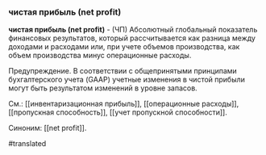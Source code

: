 ### чистая прибыль (net profit)

**чистая прибыль (net profit)** - (ЧП) Абсолютный глобальный показатель финансовых результатов, который рассчитывается как разница между доходами и расходами или, при учете объемов производства, как объем производства минус операционные расходы.

Предупреждение. В соответствии с общепринятыми принципами бухгалтерского учета (GAAP) учетные изменения в чистой прибыли могут быть результатом изменений в уровне запасов.

См.: [[инвентаризационная прибыль]], [[операционные расходы]], [[пропускная способность]], [[учет пропускной способности]].

Синоним: [[net profit]].

#translated
